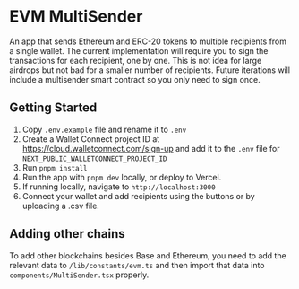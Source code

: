 # EVM MultiSender

An app that sends Ethereum and ERC-20 tokens to multiple recipients from a single wallet. The current implementation will require you to sign the transactions for each recipient, one by one. This is not idea for large airdrops but not bad for a smaller number of recipients. Future iterations will include a multisender smart contract so you only need to sign once. 

## Getting Started

1. Copy `.env.example` file and rename it to `.env`
2. Create a Wallet Connect project ID at https://cloud.walletconnect.com/sign-up and add it to the `.env` file for `NEXT_PUBLIC_WALLETCONNECT_PROJECT_ID`
3. Run `pnpm install`
4. Run the app with `pnpm dev` locally, or deploy to Vercel. 
5. If running locally, navigate to `http://localhost:3000`
6. Connect your wallet and add recipients using the buttons or by uploading a .csv file. 

## Adding other chains

To add other blockchains besides Base and Ethereum, you need to add the relevant data to `/lib/constants/evm.ts` and then import that data into `components/MultiSender.tsx` properly. 